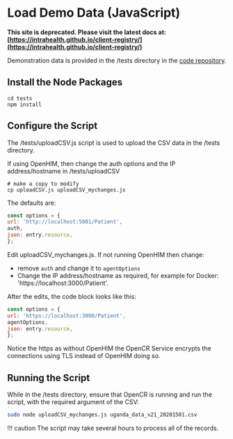 # Load Demo Data (JavaScript)

**This site is deprecated. Please visit the latest docs at:[https://intrahealth.github.io/client-registry/](https://intrahealth.github.io/client-registry/)**

Demonstration data is provided in the /tests directory in the [code repository](https://github.com/intrahealth/client-registry). 

## Install the Node Packages

```
cd tests
npm install
```

## Configure the Script

The /tests/uploadCSV.js script is used to upload the CSV data in the /tests directory.

If using OpenHIM, then change the auth options and the IP address/hostname in /tests/uploadCSV

```
# make a copy to modify
cp uploadCSV.js uploadCSV_mychanges.js
```

The defaults are:
```js
const options = {
url: 'http://localhost:5001/Patient',
auth,
json: entry.resource,
};
```

Edit uploadCSV_mychanges.js. If not running OpenHIM then change:
* remove `auth` and change it to `agentOptions`
* Change the IP address/hostname as required, for example for Docker: 'https://localhost:3000/Patient'.

After the edits, the code block looks like this:
```js
const options = {
url: 'https://localhost:3000/Patient',
agentOptions,
json: entry.resource,
};
```

Notice the https as without OpenHIM the OpenCR Service encrypts the connections using TLS instead of OpenHIM doing so.

## Running the Script

While in the /tests directory, ensure that OpenCR is running and run the script, with the required argument of the CSV:

```bash
sudo node uploadCSV_mychanges.js uganda_data_v21_20201501.csv
```

!!! caution
    The script may take several hours to process all of the records.

